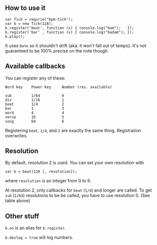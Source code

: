 ## How to use it

    var Tick = requrie("bpm-tick");
    var b = new Tick(128);
    b.register('beat', function (x) { console.log("bam");   });
    b.register('bar' , function (x) { console.log("badam"); });
    b.play();

It uses `Date` so it shouldn't drift (aka. it won't fall out of tempo). It's not
guaranteed to be 100% precise on the note though.

## Available callbacks

You can register any of these:

    Word key    Power key     Number (res. available)

    sub         1/64          0
    div         1/16          1
    beat        1/4           2
    bar         1             3
    word        4             4
    verse       16            5
    song        64            6
   

Registering `beat`, `1/4`, and `2` are exaclty the same thing. 
Registration overwrites.

## Resolution

By default, resolution 2 is used. You can set your own resolution with

    var b = beat(128 [, resolution]);

where `resolution` is an integer from 0 to 6.

At resolution 2, only callbacks for `beat` (`1/4`) and longer are called. To get
`sub` (`1/64`) resolutions to be be called, you have to use resolution 0. (See
table above)


## Other stuff
  
  `b.on` is an alias for `b.register`. 

  `b.devlog = true` will log numbers.
